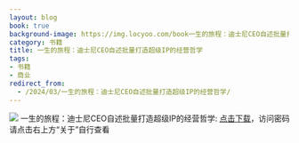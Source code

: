 ```yaml
---
layout: blog
book: true
background-image: https://img.locyoo.com/book一生的旅程：迪士尼CEO自述批量打造超级IP的经营哲学.jpg
category: 书籍
title: 一生的旅程：迪士尼CEO自述批量打造超级IP的经营哲学
tags:
- 书籍
- 商业
redirect_from:
  - /2024/03/一生的旅程：迪士尼CEO自述批量打造超级IP的经营哲学/
---
```

![](https://img.locyoo.com/book一生的旅程：迪士尼CEO自述批量打造超级IP的经营哲学.jpg)
一生的旅程：迪士尼CEO自述批量打造超级IP的经营哲学: <a name = "ref1" href="https://url18.ctfile.com/f/50983618-1363199198-9ae8bf?p=3619">点击下载</a>，访问密码请点击右上方“关于”自行查看